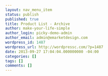 ```yaml
---
layout: nav_menu_item
status: publish
published: true
title: Product List - Archive
author: make-your-life-simple
author_login: picky-demo-admin
author_email: admin@emarketdesign.com
wordpress_id: 1487
wordpress_url: http://wordpressc.com/?p=1487
date: 2013-09-27 17:04:04.000000000 -04:00
categories: []
tags: []
comments: []
---
```


